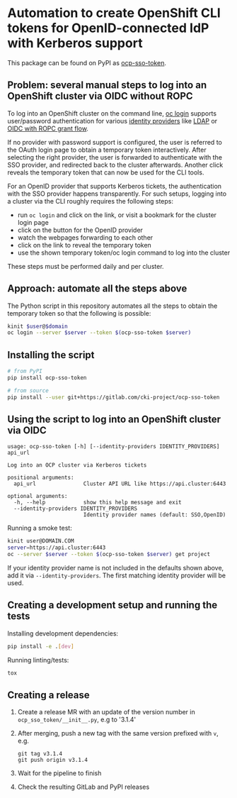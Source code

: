 # Automation to create OpenShift CLI tokens for OpenID-connected IdP with Kerberos support

This package can be found on PyPI as [ocp-sso-token](https://pypi.org/project/ocp-sso-token).

## Problem: several manual steps to log into an OpenShift cluster via OIDC without ROPC

To log into an OpenShift cluster on the command line, [oc login] supports
user/password authentication for various [identity providers] like [LDAP] or [OIDC
with ROPC grant flow].

If no provider with password support is configured, the user is referred to the
OAuth login page to obtain a temporary token interactively. After selecting the
right provider, the user is forwarded to authenticate with the SSO provider,
and redirected back to the cluster afterwards. Another click reveals the
temporary token that can now be used for the CLI tools.

For an OpenID provider that supports Kerberos tickets, the authentication with
the SSO provider happens transparently. For such setups, logging into a cluster
via the CLI roughly requires the following steps:

- run `oc login` and click on the link, or visit a bookmark for the cluster
  login page
- click on the button for the OpenID provider
- watch the webpages forwarding to each other
- click on the link to reveal the temporary token
- use the shown temporary token/oc login command to log into the cluster

These steps must be performed daily and per cluster.

## Approach: automate all the steps above

The Python script in this repository automates all the steps to obtain the
temporary token so that the following is possible:

```bash
kinit $user@$domain
oc login --server $server --token $(ocp-sso-token $server)
```

[oc login]: https://docs.openshift.com/container-platform/latest/cli_reference/openshift_cli/getting-started-cli.html#cli-logging-in_cli-developer-commands
[identity providers]: https://docs.openshift.com/container-platform/latest/authentication/understanding-identity-provider.html
[LDAP]: https://docs.openshift.com/container-platform/latest/authentication/identity_providers/configuring-ldap-identity-provider.html
[OIDC with ROPC grant flow]: https://docs.openshift.com/container-platform/latest/authentication/identity_providers/configuring-oidc-identity-provider.html#add-identity-provider_configuring-oidc-identity-provider

## Installing the script

```bash
# from PyPI
pip install ocp-sso-token

# from source
pip install --user git+https://gitlab.com/cki-project/ocp-sso-token
```

## Using the script to log into an OpenShift cluster via OIDC

```text
usage: ocp-sso-token [-h] [--identity-providers IDENTITY_PROVIDERS] api_url

Log into an OCP cluster via Kerberos tickets

positional arguments:
  api_url               Cluster API URL like https://api.cluster:6443

optional arguments:
  -h, --help            show this help message and exit
  --identity-providers IDENTITY_PROVIDERS
                        Identity provider names (default: SSO,OpenID)
```

Running a smoke test:

```bash
kinit user@DOMAIN.COM
server=https://api.cluster:6443
oc --server $server --token $(ocp-sso-token $server) get project
```

If your identity provider name is not included in the defaults shown above, add
it via `--identity-providers`. The first matching identity provider will be
used.

## Creating a development setup and running the tests

Installing development dependencies:

```bash
pip install -e .[dev]
```

Running linting/tests:

```bash
tox
```

## Creating a release

1. Create a release MR with an update of the version number in
   `ocp_sso_token/__init__.py`, e.g to '3.1.4'
1. After merging, push a new tag with the same version prefixed with `v`, e.g.

   ```shell
   git tag v3.1.4
   git push origin v3.1.4
   ```

1. Wait for the pipeline to finish
1. Check the resulting GitLab and PyPI releases
